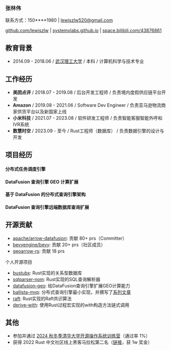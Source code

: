 ### 张林伟

联系方式：150****1980 | lewiszlw520@gmail.com

[github.com/lewiszlw](https://github.com/lewiszlw) | [systemxlabs.github.io](https://systemxlabs.github.io/) | [space.bilibili.com/43876861](https://space.bilibili.com/43876861)

## 教育背景
- 2014.09 - 2018.06 / [武汉理工大学](https://en.wikipedia.org/wiki/Wuhan_University_of_Technology) / 本科 / 计算机科学与技术专业

## 工作经历
- **美团点评** / 2018.07 - 2019.08 / 后台开发工程师 / 负责境内度假供应链平台开发
- **Amazon** / 2019.08 - 2021.06 / Software Dev Engineer / 负责亚马逊物流商家供货平台以及新国家上线
- **小米科技** / 2021.07 - 2023.08 / 软件研发工程师 / 负责智能客服智能外呼和IVR系统
- **数慧时空** / 2023.09 - 至今 / Rust工程师（数据库） / 负责数据引擎的设计与开发

## 项目经历

#### 分布式任务调度引擎

#### DataFusion 查询引擎 GEO 计算扩展

#### 基于 DataFusion 的分布式查询引擎架构

#### DataFusion 查询引擎远端数据库查询扩展


## 开源贡献
- [apache/arrow-datafusion](https://github.com/apache/arrow-datafusion/commits?author=lewiszlw): 贡献 80+ prs（Committer）
- [bevyengine/bevy](https://github.com/bevyengine/bevy/commits?author=lewiszlw): 贡献 20+ prs（社区成员）
- [geoarrow-rs](https://github.com/geoarrow/geoarrow-rs/commits?author=lewiszlw): 贡献 18 prs

个人开源项目
- [bustubx](https://github.com/systemxlabs/bustubx): Rust实现的关系型数据库
- [sqlparser-nom](https://github.com/systemxlabs/sqlparser-nom): Rust实现的SQL查询解析器
- [datafusion-geo](https://github.com/systemxlabs/datafusion-geo): 给DataFusion查询引擎扩展GEO计算能力
- [ballista-mvp](https://github.com/systemxlabs/ballista-mvp): 分布式查询引擎最小实现，并撰写了[系列文章](https://systemxlabs.github.io/blog/ballista-mvp-part1/)
- [raft](https://github.com/systemxlabs/raft): Rust实现的Raft共识算法
- [derive-with](https://github.com/systemxlabs/derive-with): 使用Rust过程宏实现的with构造方法链式调用

## 其他
- 参加并通过 [2024 秋冬季清华大学开源操作系统训练营](https://opencamp.cn/os2edu/camp/2024fall)（通过率 1%）
- 获得 2022 Rust 中文社区线上黑客马拉松第二名（[链接](https://mp.weixin.qq.com/s/dlNIbZ486syRPlzw7YwC0Q)，获 1w 奖金）

[geoarrow-rs]: https://github.com/geoarrow/geoarrow-rs
[datafusion-geo]: https://github.com/systemxlabs/datafusion-geo
